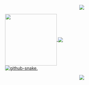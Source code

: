 <p align="center">
  <img src="https://capsule-render.vercel.app/api?type=waving&color=gradient&text=&height=100&section=header"/>
</p>

 <div>
  <a href="https://github.com/luabida">
   <img align="center" height="170" src="https://github-readme-stats.vercel.app/api/top-langs/?username=luabida&layout=compact&langs_count=16&theme=radical&hide=jupyter%20notebook"/>
  <img align="center" src="https://github-readme-stats.vercel.app/api?username=luabida&show_icons=true&theme=radical&include_all_commits=true&count_private=true&hide=issues"/>
</div>

<!-- ![GitHub-Mark-Light](https://github.com/luabida/luabida/blob/output/github-snake.svg)
![GitHub-Mark-Dark ](https://github.com/luabida/luabida/blob/output/github-snake-dark.svg) -->

<picture>
  <source media="(prefers-color-scheme: dark)" srcset="https://github.com/luabida/luabida/blob/output/github-snake-dark.svg">
  <source media="(prefers-color-scheme: light)" srcset="https://github.com/luabida/luabida/blob/output/github-snake.svg">
  <img alt="github-snake." src="">
</picture>
  
<p align="center">
  <img src="https://capsule-render.vercel.app/api?type=waving&color=gradient&height=100&section=footer"/>
</p>
